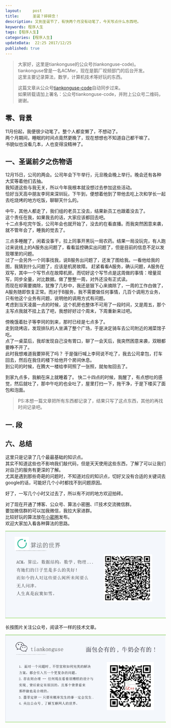 ```yaml
---   
layout:     post  
title:      圣诞？碎碎念！  
description: 又到圣诞节了，有快两个月没有动笔了，今天写点什么东西吧。    
keywords: 程序人生  
tags: [程序人生]  
categories: [程序人生]  
updateData:  22:25 2017/12/25
published: true  
---  
```

  
  
>   
> 大家好，这里是tiankonguse的公众号(tiankonguse-code)。    
> tiankonguse曾是一名ACMer，现在是鹅厂视频部门的后台开发。    
> 这里主要记录算法，数学，计算机技术等好玩的东西。   
>      
> 这篇文章从公众号[tiankonguse-code](http://mp.weixin.qq.com/s/Cte5aGAGuwAQ5tmQXTPhGw)自动同步过来。    
> 如果转载请加上署名：公众号tiankonguse-code，并附上公众号二维码，谢谢。  
>   
>    
  

## 零、背景

11月份起，我便很少动笔了。整个人都变懒了，不想动了。  
两个月期间，睡眠的时间点竟然更晚了，现在想想也不知道自己都干嘛了。  
书貌似也没看几本，人也变得没精神了。  


## 一、圣诞前夕之伤物语

12月15日，公司的两会。公司年会下午举行，元旦晚会晚上举行。晚会还有各种大奖等着他们去抽。  
我知道这些与我无关，所以今年我根本就没想过去参加这些活动。  
恰好当天高中朋友李珂来深圳玩，下午到，便想着他到了带他去吃上次和学长一起去吃烧烤的地方吃饭，聊聊天什么的。  


中午，其他人都走了，我们组的老员工没去，结果新员工也跟着没去了。  
这个责任在我，如果我去的话，大家应该都回去吧。  
十二点多吃完午饭，公司年会也就开始了，没去的在看直播。而我突然困意来袭，就不管年会了，睡我的觉去了。  


三点多睡醒了，闲着没事干，拉上同事开黑玩一局农药。结果一局没玩完，有人跑过来说线上的A服务出问题了，看看监控确实出问题了，但是目前的信息不足以发现哪里的问题。    
过了一会另外一个同事找我，说B服务出问题了，还发了图给我。一看他给我的图，我猜到什么问题了，应该是机房故障。
赶紧看看A服务，确认问题，A服务在双写，其中一个写节点在故障机房。而切好这个写节点是这周做的事情：增量双写，同步全量，对比数据。做了整整一周，对外还没有正式读。  
而现在却需要摘除，犹豫了几秒中，我还是狠下心来摘除了，一周的工作白做了，A服务随即恢复正常。而对于B服务，我不需要做任何事情，几百个调用方业务，只有他这个业务有问题，说明他的调用方式有问题。  
考虑到当天凌晨一点的时候，这个机房也整体不可用了一段时间，又是周五，那个主写点我就不挂上去了吧，我想好好过个周末，下周重新来过吧。  


傍晚饿着肚子等李珂的到来，那时已经是七点多了。  
走到烧烤店，发现排队的人坐满了整个广场，于是决定骑车去公司附近的湘菜馆子吃。  
点了一桌菜后，我却发现自己没有胃口，聊了一会天后，我突然困意来袭，双眼都要睁不开了。  
此时我想难道我要猝死了吗？
于是强行喊上李珂说不吃了，我去公司拿包，打车回去，然后在我住的楼下给他开个房间休息。  
到公司的时候，在腾大一楼给李珂照了一张照，就匆匆回去了。  


到家九点多，我躺在床上就睡着了。
快二十四点的时候，我醒了，有点想吐的感觉，然后就吐了，那中午吃的也全吐了，屋里打扫一下，拖干净，于是下楼买了面包和泡面。  



















>  
> PS:本想一篇文章把所有东西都记录了，结果只写了这点东西，其他的再找时间记录吧。  
>  



## 一. 段


## 六、总结  


这里只是记录了几个最最基础的知识点。  
其实不知道这些也不影响我们敲代码，但是天天使用这些东西，了解了可以让我们对自己的服务有更深的了解。  
尤其是遇到那些奇葩的问题时，不知道对应的知识点，切好又没有合适的关键词去google的话，可能好几个小时都找不到问题原因。  


好了，一写几个小时又过去了，所以有不对的地方欢迎拍砖。  


对了现在开通了博客、公众号、算法小密圈、IT技术交流微信群。    
要加微信群的可以加我微信，我拉大家进群。  
比较好玩的算法放在[小密圈](https://wx.xiaomiquan.com/mweb/views/joingroup/join_group.html?group_id=281548515451&secret=r0krqw9fw0at24vxjxo1uo4k0h4lfe47&extra=d67ce0c25ec91252b3af846a10154c9e9d4cb50c763fee178acd68cd2c2e09ee)发布。  
欢迎大家加入看各种算法的思路。  

![](/images/tiankonguse-algorithms.png)  
  
  
长按图片关注公众号，阅读不一样的技术文章。   
  
![](/images/tiankonguse-code.gif)  
  
  